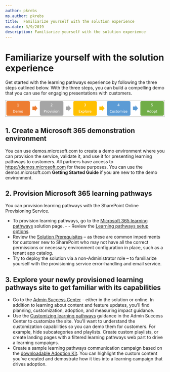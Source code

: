 ```yaml
---
author: pkrebs
ms.author: pkrebs
title:  Familiarize yourself with the solution experience
ms.date: 3/9/2019
description: Familiarize yourself with the solution experience
---
```


# Familiarize yourself with the solution experience
Get started with the learning pathways experience by following the three steps outlined below. With the three steps, you can build a compelling demo that you can use for engaging presentations with customers. 

![cg-partner-getfam.png](media/cg-partner-getfam.png)

## 1. Create a Microsoft 365 demonstration environment
You can use demos.microsoft.com to create a demo environment where you can provision the service, validate it, and use it for presenting learning pathways to customers. All partners have access to https://demos.microsoft.com for these purposes. You can use the demos.microsoft.com **Getting Started Guide** if you are new to tthe demo environment.

## 2. Provision Microsoft 365 learning pathways
You can provision learning pathways with the SharePoint Online Provisioning Service.
- To provision learning pathways, go to the [Microsoft 365 learning pathways](https://provisioning.sharepointpnp.com/details/3df8bd55-b872-4c9d-88e3-6b2f05344239) solution page. - - Review the [Learning pathways setup options](https://docs.microsoft.com/en-us/office365/customlearning/custom_setupoptions). 
- Review the [Solution Prerequisites](https://docs.microsoft.com/en-us/office365/customlearning/custom_provision) – as these are common impediments for customer new to SharePoint who may not have all the correct permissions or necessary environment configuration in place, such as a tenant app catalog.
- Try to deploy the solution via a non-Administrator role – to familiarize yourself with the provisioning service error-handling and email service.

## 3. Explore your newly provisioned learning pathways site to get familiar with its capabilities
- Go to the [Admin Success Center](https://docs.microsoft.com/en-us/office365/customlearning/custom_successcenter) - either in the solution or online. In addition to learning about content and feature updates, you'll find planning, customization, adoption, and measuring impact guidance.
- Use the [Customizing learning pathways](https://docs.microsoft.com/en-us/office365/customlearning/custom_overview) guidance in the Admin Success Center to customize the site. You'll want to understand the customization capabilities so you can demo them for customers. For example, hide subcategories and playlists. Create custom playlists, or create landing pages with a filtered learning pathways web part to drive a learning campaigns. 
- Create a sample learning pathways communication campaign based on the [downloadable Adoption Kit](https://teamworktools.azurewebsites.net/m365lp/m365lpadoptionkit.zip). You can highlight the custom content you've created and demostrate how it ties into a learning campaign that drives adoption. 

